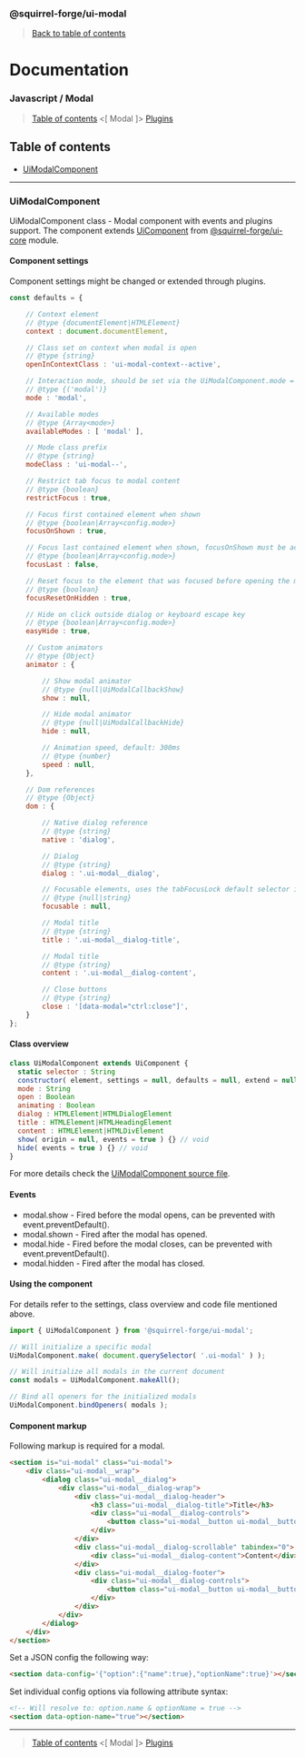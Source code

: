 ### @squirrel-forge/ui-modal
> [Back to table of contents](../README.md#table-of-contents)

# Documentation
### Javascript / Modal
> [Table of contents](../README.md#table-of-contents) <[ Modal ]> [Plugins](Plugins.md)

## Table of contents
 - [UiModalComponent](#UiModalComponent)

---

### UiModalComponent
UiModalComponent class - Modal component with events and plugins support.
The component extends [UiComponent](https://github.com/squirrel-forge/ui-core/blob/main/docs/Abstracts.md#UiComponent) from [@squirrel-forge/ui-core](https://github.com/squirrel-forge/ui-core) module.

#### Component settings
Component settings might be changed or extended through plugins.
```javascript
const defaults = {

    // Context element
    // @type {documentElement|HTMLElement}
    context : document.documentElement,

    // Class set on context when modal is open
    // @type {string}
    openInContextClass : 'ui-modal-context--active',

    // Interaction mode, should be set via the UiModalComponent.mode = <boolean>
    // @type {('modal')}
    mode : 'modal',

    // Available modes
    // @type {Array<mode>}
    availableModes : [ 'modal' ],

    // Mode class prefix
    // @type {string}
    modeClass : 'ui-modal--',

    // Restrict tab focus to modal content
    // @type {boolean}
    restrictFocus : true,

    // Focus first contained element when shown
    // @type {boolean|Array<config.mode>}
    focusOnShown : true,

    // Focus last contained element when shown, focusOnShown must be active
    // @type {boolean|Array<config.mode>}
    focusLast : false,

    // Reset focus to the element that was focused before opening the modal
    // @type {boolean}
    focusResetOnHidden : true,

    // Hide on click outside dialog or keyboard escape key
    // @type {boolean|Array<config.mode>}
    easyHide : true,

    // Custom animators
    // @type {Object}
    animator : {

        // Show modal animator
        // @type {null|UiModalCallbackShow}
        show : null,

        // Hide modal animator
        // @type {null|UiModalCallbackHide}
        hide : null,

        // Animation speed, default: 300ms
        // @type {number}
        speed : null,
    },

    // Dom references
    // @type {Object}
    dom : {

        // Native dialog reference
        // @type {string}
        native : 'dialog',

        // Dialog
        // @type {string}
        dialog : '.ui-modal__dialog',

        // Focusable elements, uses the tabFocusLock default selector if not set
        // @type {null|string}
        focusable : null,

        // Modal title
        // @type {string}
        title : '.ui-modal__dialog-title',

        // Modal title
        // @type {string}
        content : '.ui-modal__dialog-content',

        // Close buttons
        // @type {string}
        close : '[data-modal="ctrl:close"]',
    }
};
```

#### Class overview
```javascript
class UiModalComponent extends UiComponent {
  static selector : String
  constructor( element, settings = null, defaults = null, extend = null, states = null, plugins = null, parent = null, debug = null, init = true ) {}
  mode : String
  open : Boolean
  animating : Boolean
  dialog : HTMLElement|HTMLDialogElement
  title : HTMLElement|HTMLHeadingElement
  content : HTMLElement|HTMLDivElement
  show( origin = null, events = true ) {} // void
  hide( events = true ) {} // void
}
```
For more details check the [UiModalComponent source file](../src/es6/Modal/UiModalComponent.js).

#### Events
 - modal.show - Fired before the modal opens, can be prevented with event.preventDefault().
 - modal.shown - Fired after the modal has opened.
 - modal.hide - Fired before the modal closes, can be prevented with event.preventDefault().
 - modal.hidden - Fired after the modal has closed.

#### Using the component
For details refer to the settings, class overview and code file mentioned above.
```javascript
import { UiModalComponent } from '@squirrel-forge/ui-modal';

// Will initialize a specific modal
UiModalComponent.make( document.querySelector( '.ui-modal' ) );

// Will initialize all modals in the current document
const modals = UiModalComponent.makeAll();

// Bind all openers for the initialized modals
UiModalComponent.bindOpeners( modals );
```

#### Component markup
Following markup is required for a modal.
```html
<section is="ui-modal" class="ui-modal">
    <div class="ui-modal__wrap">
        <dialog class="ui-modal__dialog">
            <div class="ui-modal__dialog-wrap">
                <div class="ui-modal__dialog-header">
                    <h3 class="ui-modal__dialog-title">Title</h3>
                    <div class="ui-modal__dialog-controls">
                        <button class="ui-modal__button ui-modal__button--close" type="button" data-modal="ctrl:close"><span class="button__label">Close</span></button>
                    </div>
                </div>
                <div class="ui-modal__dialog-scrollable" tabindex="0">
                    <div class="ui-modal__dialog-content">Content</div>
                </div>
                <div class="ui-modal__dialog-footer">
                    <div class="ui-modal__dialog-controls">
                        <button class="ui-modal__button ui-modal__button--close button button--primary" type="button" data-modal="ctrl:close"><span class="button__label">Close</span></button>
                    </div>
                </div>
            </div>
        </dialog>
    </div>
</section>
```
Set a JSON config the following way:
```html
<section data-config='{"option":{"name":true},"optionName":true}'></section>
```
Set individual config options via following attribute syntax:
```html
<!-- Will resolve to: option.name & optionName = true -->
<section data-option-name="true"></section>
```
---

> [Table of contents](../README.md#table-of-contents) <[ Modal ]> [Plugins](Plugins.md)
